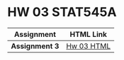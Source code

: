 # HW 03 STAT545A


| **Assignment**   | **HTML Link**       | 
| ------------     | --------           | 
| **Assignment 3**  | [Hw 03 HTML](https://stat545-ubc-hw-2019-20.github.io/stat545-hw-sharpekm/hw%2003/hw_03_sharpe.html) | 



